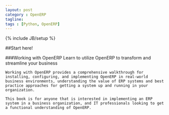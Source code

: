 ```yaml
---
layout: post
category : OpenERP
tagline:
tags : [Python, OpenERP]
---
```

{% include JB/setup %}

##Start here!

###Working with OpenERP
Learn to utilize OpenERP to transform and streamline your business

<!--![Face](https://lh5.googleusercontent.com/-GripjIMCLVE/Ux8HdGidWII/AAAAAAAAAL4/obPzlzxwhp4/s800/working_with_openerp.png "Working with OpenERP")-->

    Working with OpenERP provides a comprehensive walkthrough for installing, configuring, and implementing OpenERP in real-world business environments, understanding the value of ERP systems and best practice approaches for getting a system up and running in your organization.

    This book is for anyone that is interested in implementing an ERP system in a business organization, and IT professionals looking to get a functional understanding of OpenERP.

